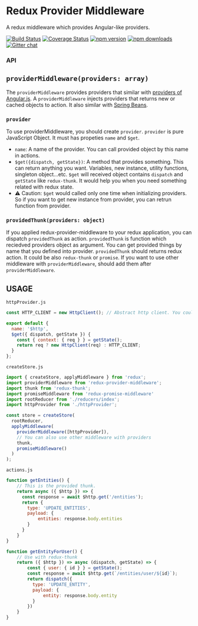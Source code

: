 # Redux Provider Middleware

A redux middleware which provides Angular-like providers.

[![Build Status](https://travis-ci.org/reduxible/redux-provider-middleware.svg)](https://travis-ci.org/reduxible/redux-provider-middleware)
[![Coverage Status](https://coveralls.io/repos/github/reduxible/redux-provider-middleware/badge.svg?branch=master)](https://coveralls.io/github/reduxible/redux-provider-middleware?branch=master)
[![npm version](https://img.shields.io/npm/v/redux-provider-middleware.svg?style=flat-square)](https://www.npmjs.com/package/redux-provider-middleware)
[![npm downloads](https://img.shields.io/npm/dm/redux-provider-middleware.svg?style=flat-square)](https://www.npmjs.com/package/redux-provider-middleware)
[![Gitter chat](https://badges.gitter.im/gitterHQ/gitter.png)](https://gitter.im/reduxible/redux-provider-middleware)


### API

## `providerMiddleware(providers: array)`

The `providerMiddleware` provides providers that similar with [providers of Angular.js](https://docs.angularjs.org/guide/providers). A `providerMiddleware` injects providers that returns new or cached objects to action. It also similar with [Spring Beans](http://www.tutorialspoint.com/spring/spring_bean_definition.htm).

### `provider`

To use providerMiddleware, you should create `provider`. `provider` is pure JavaScript Object. It must has propeties `name` and `$get`.

* `name`: A name of the provider. You can call provided object by this name in actions.
* `$get({dispatch, getState})`: A method that provides something. This can return anything you want. Variables, new instance, utility functions, singleton object...etc. `$get` will received object contains `dispatch` and `getState` like `redux-thunk`. It would help you when you need something related with redux state.
* :warning: Caution: `$get` would called only one time when initializing providers. So if you want to get new instance from provider, you can retrun function from provider.

### `providedThunk(providers: object)`

If you applied redux-provider-middleware to your redux application, you can dispatch `providedThunk` as action. `providedThunk` is function which reciedved providers object as argument. You can get provided things by name that you defined into provider. `providedThunk` should returns redux action. It could be also `redux-thunk` or `promise`. If you want to use other middleware with `providerMiddleware`, should add them after `providerMiddleware`.


## USAGE 

`httpProvider.js`

```js
const HTTP_CLIENT = new HttpClient(); // Abstract http client. You could make this with fetch, superagent or axios.

export default {
  name: '$http',
  $get({ dispatch, getState }) {
    const { context: { req } } = getState();
    return req ? new HttpClient(req) : HTTP_CLIENT;
  }
};
```

`createStore.js`
```js
import { createStore, applyMiddleware } from 'redux';
import providerMiddleware from 'redux-provider-middleware';
import thunk from 'redux-thunk';
import promiseMiddleware from 'redux-promise-middleware'
import rootReducer from './reducers/index';
import httpProvider from './httpProvider';

const store = createStore(
  rootReducer,
  applyMiddleware(
    providerMiddleware([httpProvider]),
    // You can also use other middleware with providers
    thunk,
    promiseMiddleware()
  )
);
```

`actions.js`
```js
function getEntities() {
    // This is the provided thunk.
    return async ({ $http }) => {
      const response = await $http.get('/entities');
      return {
        type: 'UPDATE_ENTITIES',
        payload: {
            entities: response.body.entities
        }
      }
    }
}

function getEntityForUser() {
    // Use with redux-thunk
    return ({ $http }) => async (dispatch, getState) => {
        const { user: { id } } = getState();
        const response = await $http.get(`/entities/user/${id}`);
        return dispatch({
          type: 'UPDATE_ENTITY',
          payload: {
              entity: response.body.entity
          }
        })
    }
}
```
